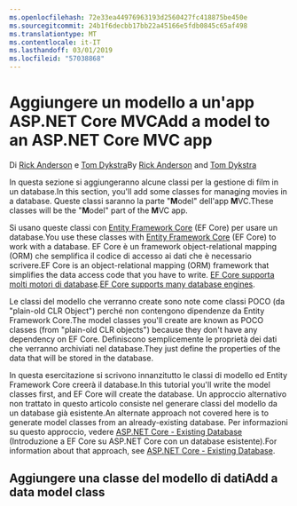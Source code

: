 ```yaml
---
ms.openlocfilehash: 72e33ea44976963193d2560427fc418875be450e
ms.sourcegitcommit: 24b1f6decbb17bb22a45166e5fdb0845c65af498
ms.translationtype: MT
ms.contentlocale: it-IT
ms.lasthandoff: 03/01/2019
ms.locfileid: "57038868"
---
```

# <a name="add-a-model-to-an-aspnet-core-mvc-app"></a><span data-ttu-id="790fd-101">Aggiungere un modello a un'app ASP.NET Core MVC</span><span class="sxs-lookup"><span data-stu-id="790fd-101">Add a model to an ASP.NET Core MVC app</span></span>

<span data-ttu-id="790fd-102">Di [Rick Anderson](https://twitter.com/RickAndMSFT) e [Tom Dykstra](https://github.com/tdykstra)</span><span class="sxs-lookup"><span data-stu-id="790fd-102">By [Rick Anderson](https://twitter.com/RickAndMSFT) and [Tom Dykstra](https://github.com/tdykstra)</span></span>

<span data-ttu-id="790fd-103">In questa sezione si aggiungeranno alcune classi per la gestione di film in un database.</span><span class="sxs-lookup"><span data-stu-id="790fd-103">In this section, you'll add some classes for managing movies in a database.</span></span> <span data-ttu-id="790fd-104">Queste classi saranno la parte "**M**odel" dell'app **M**VC.</span><span class="sxs-lookup"><span data-stu-id="790fd-104">These classes will be the "**M**odel" part of the **M**VC app.</span></span>

<span data-ttu-id="790fd-105">Si usano queste classi con [Entity Framework Core](/ef/core) (EF Core) per usare un database.</span><span class="sxs-lookup"><span data-stu-id="790fd-105">You use these classes with [Entity Framework Core](/ef/core) (EF Core) to work with a database.</span></span> <span data-ttu-id="790fd-106">EF Core è un framework object-relational mapping (ORM) che semplifica il codice di accesso ai dati che è necessario scrivere.</span><span class="sxs-lookup"><span data-stu-id="790fd-106">EF Core is an object-relational mapping (ORM) framework that simplifies the data access code that you have to write.</span></span> <span data-ttu-id="790fd-107">[EF Core supporta molti motori di database](/ef/core/providers/).</span><span class="sxs-lookup"><span data-stu-id="790fd-107">[EF Core supports many database engines](/ef/core/providers/).</span></span>

<span data-ttu-id="790fd-108">Le classi del modello che verranno create sono note come classi POCO (da "plain-old CLR Object") perché non contengono dipendenze da Entity Framework Core.</span><span class="sxs-lookup"><span data-stu-id="790fd-108">The model classes you'll create are known as POCO classes (from "plain-old CLR objects") because they don't have any dependency on EF Core.</span></span> <span data-ttu-id="790fd-109">Definiscono semplicemente le proprietà dei dati che verranno archiviati nel database.</span><span class="sxs-lookup"><span data-stu-id="790fd-109">They just define the properties of the data that will be stored in the database.</span></span>

<span data-ttu-id="790fd-110">In questa esercitazione si scrivono innanzitutto le classi di modello ed Entity Framework Core creerà il database.</span><span class="sxs-lookup"><span data-stu-id="790fd-110">In this tutorial you'll write the model classes first, and EF Core will create the database.</span></span> <span data-ttu-id="790fd-111">Un approccio alternativo non trattato in questo articolo consiste nel generare classi del modello da un database già esistente.</span><span class="sxs-lookup"><span data-stu-id="790fd-111">An alternate approach not covered here is to generate model classes from an already-existing database.</span></span> <span data-ttu-id="790fd-112">Per informazioni su questo approccio, vedere [ASP.NET Core - Existing Database](/ef/core/get-started/aspnetcore/existing-db) (Introduzione a EF Core su ASP.NET Core con un database esistente).</span><span class="sxs-lookup"><span data-stu-id="790fd-112">For information about that approach, see [ASP.NET Core - Existing Database](/ef/core/get-started/aspnetcore/existing-db).</span></span>

## <a name="add-a-data-model-class"></a><span data-ttu-id="790fd-113">Aggiungere una classe del modello di dati</span><span class="sxs-lookup"><span data-stu-id="790fd-113">Add a data model class</span></span>
